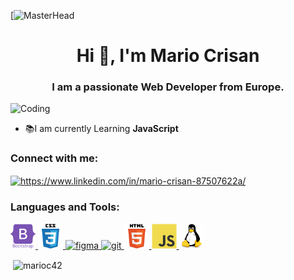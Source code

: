 [![MasterHead](https://external-content.duckduckgo.com/iu/?u=https%3A%2F%2Fi.pinimg.com%2Foriginals%2F9f%2Ff6%2F08%2F9ff6086bda00f7c3a3860018ada700bf.gif&f=1&nofb=1)
<h1 align="center">Hi 👋, I'm Mario Crisan</h1>
<h3 align="center">I am a passionate Web Developer from Europe.</h3>

<img alt="Coding" width="500" heigthh="500" src="https://cdn.dribbble.com/users/2401141/screenshots/5487982/developers-gif-showcase.gif"/>

- 📚I am currently Learning **JavaScript**

<h3 align="left">Connect with me:</h3>
<p align="left">
<a href="https://linkedin.com/in/https://www.linkedin.com/in/mario-crisan-87507622a/" target="blank"><img align="center" src="https://raw.githubusercontent.com/rahuldkjain/github-profile-readme-generator/master/src/images/icons/Social/linked-in-alt.svg" alt="https://www.linkedin.com/in/mario-crisan-87507622a/" height="30" width="40" /></a>
</p>

<h3 align="left">Languages and Tools:</h3>
<p align="left"> <a href="https://getbootstrap.com" target="_blank" rel="noreferrer"> <img src="https://raw.githubusercontent.com/devicons/devicon/master/icons/bootstrap/bootstrap-plain-wordmark.svg" alt="bootstrap" width="40" height="40"/> </a> <a href="https://www.w3schools.com/css/" target="_blank" rel="noreferrer"> <img src="https://raw.githubusercontent.com/devicons/devicon/master/icons/css3/css3-original-wordmark.svg" alt="css3" width="40" height="40"/> </a> <a href="https://www.figma.com/" target="_blank" rel="noreferrer"> <img src="https://www.vectorlogo.zone/logos/figma/figma-icon.svg" alt="figma" width="40" height="40"/> </a> <a href="https://git-scm.com/" target="_blank" rel="noreferrer"> <img src="https://www.vectorlogo.zone/logos/git-scm/git-scm-icon.svg" alt="git" width="40" height="40"/> </a> <a href="https://www.w3.org/html/" target="_blank" rel="noreferrer"> <img src="https://raw.githubusercontent.com/devicons/devicon/master/icons/html5/html5-original-wordmark.svg" alt="html5" width="40" height="40"/> </a> <a href="https://developer.mozilla.org/en-US/docs/Web/JavaScript" target="_blank" rel="noreferrer"> <img src="https://raw.githubusercontent.com/devicons/devicon/master/icons/javascript/javascript-original.svg" alt="javascript" width="40" height="40"/> </a> <a href="https://www.linux.org/" target="_blank" rel="noreferrer"> <img src="https://raw.githubusercontent.com/devicons/devicon/master/icons/linux/linux-original.svg" alt="linux" width="40" height="40"/> </a> </p>

<p>&nbsp;<img align="center" src="https://github-readme-stats.vercel.app/api?username=marioc42&show_icons=true&theme=dracula&title_color=00ffff&text_color=80ffff&bg_color=000000&locale=en" alt="marioc42" /></p>

